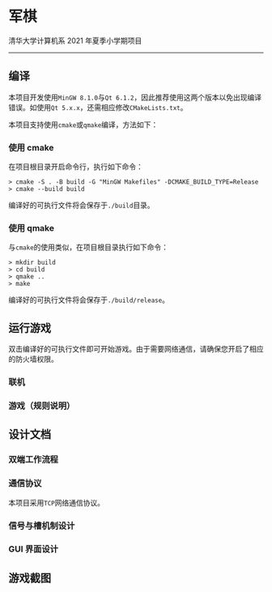 # 军棋

清华大学计算机系 2021 年夏季小学期项目

***

## 编译

本项目开发使用`MinGW 8.1.0`与`Qt 6.1.2`，因此推荐使用这两个版本以免出现编译错误。如使用`Qt 5.x.x`，还需相应修改`CMakeLists.txt`。

本项目支持使用`cmake`或`qmake`编译，方法如下：

### 使用 cmake

在项目根目录开启命令行，执行如下命令：

```
> cmake -S . -B build -G "MinGW Makefiles" -DCMAKE_BUILD_TYPE=Release
> cmake --build build
```

编译好的可执行文件将会保存于`./build`目录。

### 使用 qmake

与`cmake`的使用类似，在项目根目录执行如下命令：

```
> mkdir build
> cd build
> qmake ..
> make
```

编译好的可执行文件将会保存于`./build/release`。

## 运行游戏

双击编译好的可执行文件即可开始游戏。由于需要网络通信，请确保您开启了相应的防火墙权限。

### 联机

### 游戏（规则说明）



## 设计文档

### 双端工作流程

### 通信协议

本项目采用`TCP`网络通信协议。

### 信号与槽机制设计

### GUI 界面设计

## 游戏截图



